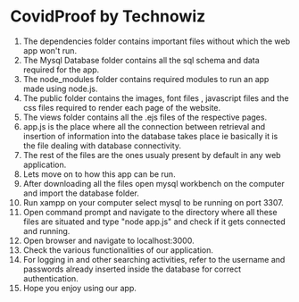 # CovidProof by Technowiz
1. The dependencies folder contains important files without which the web app won't run. 
2. The Mysql Database folder contains all the sql schema and data required for the app. 
3. The node_modules folder contains required modules to run an app made using node.js.
4. The public folder contains the images, font files , javascript files and the css files required to render each page of the website.
5. The views folder contains all the .ejs files of the respective pages.
6. app.js is the place where all the connection between retrieval and insertion of information into the database takes place ie basically it is the file dealing with database connectivity.
7. The rest of the files are the ones usualy present by default in any web application.
8. Lets move on to how this app can be run.
9. After downloading all the files open mysql workbench on the computer and import the database folder.
10. Run xampp on your computer select mysql to be running on port 3307.
11. Open command prompt and navigate to the directory where all these files are situated and type "node app.js" and check if it gets connected and running.
12. Open browser and navigate to localhost:3000.
13. Check the various functionalities of our application. 
14. For logging in and other searching activities, refer to the username and passwords already inserted inside the database for correct authentication.
15. Hope you enjoy using our app. 

